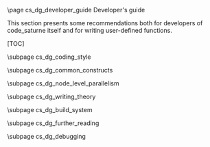 <!--
  This file is part of code_saturne, a general-purpose CFD tool.

  Copyright (C) 1998-2023 EDF S.A.

  This program is free software; you can redistribute it and/or modify it under
  the terms of the GNU General Public License as published by the Free Software
  Foundation; either version 2 of the License, or (at your option) any later
  version.

  This program is distributed in the hope that it will be useful, but WITHOUT
  ANY WARRANTY; without even the implied warranty of MERCHANTABILITY or FITNESS
  FOR A PARTICULAR PURPOSE.  See the GNU General Public License for more
  details.

  You should have received a copy of the GNU General Public License along with
  this program; if not, write to the Free Software Foundation, Inc., 51 Franklin
  Street, Fifth Floor, Boston, MA 02110-1301, USA.
-->

\page cs_dg_developer_guide Developer's guide

This section presents some recommendations both for developers of code_saturne
itself and for writing user-defined functions.

[TOC]

\subpage cs_dg_coding_style

\subpage cs_dg_common_constructs

\subpage cs_dg_node_level_parallelism

\subpage cs_dg_writing_theory

\subpage cs_dg_build_system

\subpage cs_dg_further_reading

\subpage cs_dg_debugging
